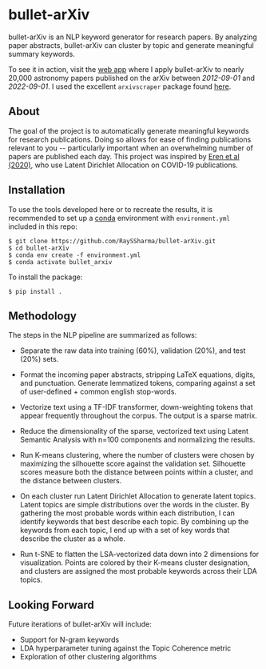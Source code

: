 # bullet-arXiv

bullet-arXiv is an NLP keyword generator for research papers. By analyzing paper abstracts, bullet-arXiv can cluster by topic and generate meaningful summary keywords.

To see it in action, visit the [web app](http://bullet-env-2.eba-p3cickfb.us-west-2.elasticbeanstalk.com) where I apply bullet-arXiv to nearly 20,000 astronomy papers published on the arXiv between *2012-09-01* and *2022-09-01*. I used the excellent `arxivscraper` package found [here](https://github.com/Mahdisadjadi/arxivscraper).

## About
The goal of the project is to automatically generate meaningful keywords for research publications. Doing so allows for ease of finding publications relevant to you -- particularly important when an overwhelming number of papers are published each day. This project was inspired by [Eren et al (2020)](https://doi.org/10.1145/3395027.3419591), who use Latent Dirichlet Allocation on COVID-19 publications.


## Installation

To use the tools developed here or to recreate the results, it is recommended to set up a [conda](https://www.anaconda.com/products/individual) environment with `environment.yml` included in this repo:

```
$ git clone https://github.com/RaySSharma/bullet-arXiv.git
$ cd bullet-arXiv
$ conda env create -f environment.yml
$ conda activate bullet_arxiv
```
To install the package:
```
$ pip install .
```

## Methodology

The steps in the NLP pipeline are summarized as follows:

- Separate the raw data into training (60%), validation (20%), and test (20%) sets.
    
- Format the incoming paper abstracts, stripping LaTeX equations, digits, and punctuation. Generate lemmatized tokens, comparing against a set of user-defined + common english stop-words.

- Vectorize text using a TF-IDF transformer, down-weighting tokens that appear frequently throughout the corpus. The output is a sparse matrix.
    
- Reduce the dimensionality of the sparse, vectorized text using Latent Semantic Analysis with n=100 components and normalizing the results.
    
- Run K-means clustering, where the number of clusters were chosen by maximizing the silhouette score against the validation set. Silhouette scores measure both the distance between points within a cluster, and the distance between clusters.
    
- On each cluster run Latent Dirichlet Allocation to generate latent topics. Latent topics are simple distributions over the words in the cluster. By gathering the most probable words within each distribution, I can identify keywords that best describe each topic. By combining up the keywords from each topic, I end up with a set of key words that describe the cluster as a whole.
    
- Run t-SNE to flatten the LSA-vectorized data down into 2 dimensions for visualization. Points are colored by their K-means cluster designation, and clusters are assigned the most probable keywords across their LDA topics.

## Looking Forward

Future iterations of bullet-arXiv will include:
- Support for N-gram keywords
- LDA hyperparameter tuning against the Topic Coherence metric
- Exploration of other clustering algorithms